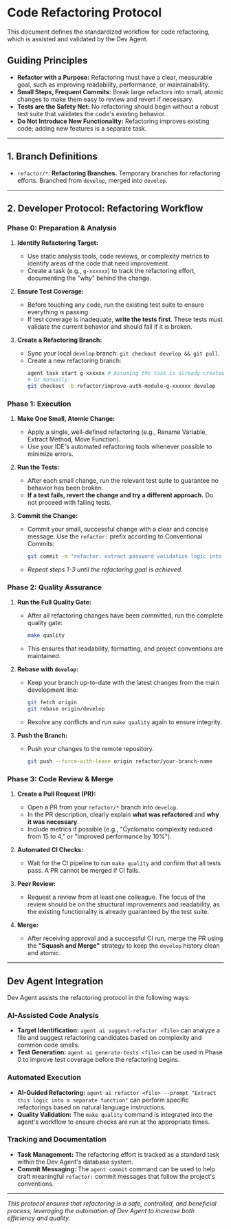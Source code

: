 # **Code Refactoring Protocol**

This document defines the standardized workflow for code refactoring, which is assisted and validated by the Dev Agent.

## **Guiding Principles**

- **Refactor with a Purpose:** Refactoring must have a clear, measurable goal, such as improving readability, performance, or maintainability.
- **Small Steps, Frequent Commits:** Break large refactors into small, atomic changes to make them easy to review and revert if necessary.
- **Tests are the Safety Net:** No refactoring should begin without a robust test suite that validates the code's existing behavior.
- **Do Not Introduce New Functionality:** Refactoring improves existing code; adding new features is a separate task.

---

## **1. Branch Definitions**

- `refactor/*`: **Refactoring Branches.** Temporary branches for refactoring efforts. Branched from `develop`, merged into `develop`.

---

## **2. Developer Protocol: Refactoring Workflow**

### **Phase 0: Preparation & Analysis**

1.  **Identify Refactoring Target:**
    - Use static analysis tools, code reviews, or complexity metrics to identify areas of the code that need improvement.
    - Create a task (e.g., `g-xxxxxx`) to track the refactoring effort, documenting the "why" behind the change.

2.  **Ensure Test Coverage:**
    - Before touching any code, run the existing test suite to ensure everything is passing.
    - If test coverage is inadequate, **write the tests first**. These tests must validate the current behavior and should fail if it is broken.

3.  **Create a Refactoring Branch:**
    - Sync your local `develop` branch: `git checkout develop && git pull`.
    - Create a new refactoring branch:
      ```bash
      agent task start g-xxxxxx # Assuming the task is already created
      # Or manually:
      git checkout -b refactor/improve-auth-module-g-xxxxxx develop
      ```

### **Phase 1: Execution**

1.  **Make One Small, Atomic Change:**
    - Apply a single, well-defined refactoring (e.g., Rename Variable, Extract Method, Move Function).
    - Use your IDE's automated refactoring tools whenever possible to minimize errors.

2.  **Run the Tests:**
    - After each small change, run the relevant test suite to guarantee no behavior has been broken.
    - **If a test fails, revert the change and try a different approach.** Do not proceed with failing tests.

3.  **Commit the Change:**
    - Commit your small, successful change with a clear and concise message. Use the `refactor:` prefix according to Conventional Commits:
      ```bash
      git commit -m "refactor: extract password validation logic into 'validatePassword' function"
      ```
    - _Repeat steps 1-3 until the refactoring goal is achieved._

### **Phase 2: Quality Assurance**

1.  **Run the Full Quality Gate:**
    - After all refactoring changes have been committed, run the complete quality gate:
      ```bash
      make quality
      ```
    - This ensures that readability, formatting, and project conventions are maintained.

2.  **Rebase with `develop`:**
    - Keep your branch up-to-date with the latest changes from the main development line:
      ```bash
      git fetch origin
      git rebase origin/develop
      ```
    - Resolve any conflicts and run `make quality` again to ensure integrity.

3.  **Push the Branch:**
    - Push your changes to the remote repository.
      ```bash
      git push --force-with-lease origin refactor/your-branch-name
      ```

### **Phase 3: Code Review & Merge**

1.  **Create a Pull Request (PR):**
    - Open a PR from your `refactor/*` branch into `develop`.
    - In the PR description, clearly explain **what was refactored** and **why it was necessary**.
    - Include metrics if possible (e.g., "Cyclomatic complexity reduced from 15 to 4," or "Improved performance by 10%").

2.  **Automated CI Checks:**
    - Wait for the CI pipeline to run `make quality` and confirm that all tests pass. A PR cannot be merged if CI fails.

3.  **Peer Review:**
    - Request a review from at least one colleague. The focus of the review should be on the structural improvements and readability, as the existing functionality is already guaranteed by the test suite.

4.  **Merge:**
    - After receiving approval and a successful CI run, merge the PR using the **"Squash and Merge"** strategy to keep the `develop` history clean and atomic.

---

## **Dev Agent Integration**

Dev Agent assists the refactoring protocol in the following ways:

### **AI-Assisted Code Analysis**

- **Target Identification:** `agent ai suggest-refactor <file>` can analyze a file and suggest refactoring candidates based on complexity and common code smells.
- **Test Generation:** `agent ai generate-tests <file>` can be used in Phase 0 to improve test coverage before the refactoring begins.

### **Automated Execution**

- **AI-Guided Refactoring:** `agent ai refactor <file> --prompt "Extract this logic into a separate function"` can perform specific refactorings based on natural language instructions.
- **Quality Validation:** The `make quality` command is integrated into the agent's workflow to ensure checks are run at the appropriate times.

### **Tracking and Documentation**

- **Task Management:** The refactoring effort is tracked as a standard task within the Dev Agent's database system.
- **Commit Messaging:** The `agent commit` command can be used to help craft meaningful `refactor:` commit messages that follow the project's conventions.

---

_This protocol ensures that refactoring is a safe, controlled, and beneficial process, leveraging the automation of Dev Agent to increase both efficiency and quality._
